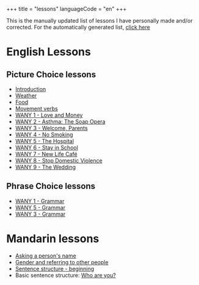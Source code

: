 +++
title = "lessons"
languageCode = "en"
+++

This is the manually updated list of lessons I have personally made
and/or corrected. For the automatically generated list, [click
here](/special/search?tag=user-ian)

# English Lessons

## Picture Choice lessons

  - [Introduction](/user/ian/Introduction)
  - [Weather](/user/ian/Weather)
  - [Food](/user/ian/Food)
  - [Movement verbs](/user/ian/Movement_verbs)
  - [WANY 1 - Love and Money](/user/ian/WANY-1)
  - [WANY 2 - Asthma: The Soap Opera](/user/ian/WANY-2)
  - [WANY 3 - Welcome, Parents](/user/ian/WANY-3)
  - [WANY 4 - No Smoking](/user/ian/WANY-4)
  - [WANY 5 - The Hospital](/user/ian/WANY-5)
  - [WANY 6 - Stay in School](/user/ian/WANY-6)
  - [WANY 7 - New Life Café](/user/ian/WANY-7)
  - [WANY 8 - Stop Domestic Violence](/user/ian/WANY-8)
  - [WANY 9 - The Wedding](/user/ian/WANY-9)

## Phrase Choice lessons

  - [WANY 1 - Grammar](/user/ian/WANY-1-grammar)
  - [WANY 5 - Grammar](/user/ian/WANY-5-grammar)
  - [WANY 3 - Grammar](/user/ian/WANY-3-grammar)

# Mandarin lessons

  - [Asking a person's name](/user/ian/FSI-Mandarin-Module01-Unit01)
  - [Gender and referring to other
    people](/user/ian/FSI-Mandarin-Mosule-01-Unit01-1)
  - [Sentence structure -
    beginning](/user/ian/Mandarin-group1-structure-1)
  - Basic sentence structure: [Who are
    you?](/user/ian/MandarinWhoAreYouStructure)
